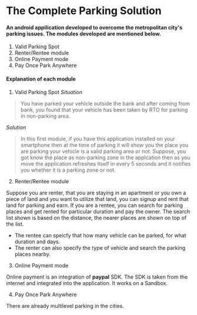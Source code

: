 # The Complete Parking Solution

#### **An android appilication developed to overcome the metropolitan city's parking issues. The modules developed are mentioned below.**

1. Valid Parking Spot
2. Renter/Rentee module
3. Online Payment mode
4. Pay Once Park Anywhere

#### **Explanation of each module**

1. Valid Parking Spot
*Situation*
>You have parked your vehicle outside the bank and after coming from bank, you found that your vehicle has been taken by RTO for parking in non-parking area.

*Solution*
>In this first module, if you have this application installed on your smartphone then at the time of parking it will show you the place you are parking your vehicle is a valid parking area or not. Suppose, you got know the place as non-parking zone in the applcation then as you move the application refreshes itself in every 5 seconds and it notifies you whether it is a parking zone or not.

2. Renter/Rentee module

Suppose you are renter, that you are staying in an apartment or you own a piece of land and you want to utilize that land, you can signup and rent that land for parking and earn. If you are a rentee, you can search for parking places and get rented for particular duration and pay the owner. The search list shown is based on the distance, the nearer places are shown on top of the list.

* The rentee can speicfy that how many vehicle can be parked, for what duration and days.
* The renter can also specify the type of vehicle and search the parking places nearby.

3. Online Payment mode

Online payment is an integration of **paypal** SDK. The SDK is taken from the internet and integrated into the application. It works on a Sandbox.

4. Pay Once Park Anywhere

There are already multilevel parking in the cities.
